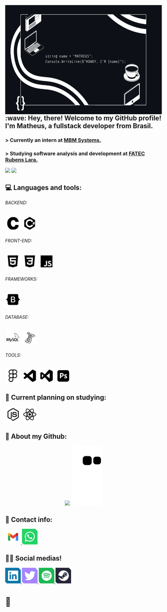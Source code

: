 <img align="right" style="height: 350px; width: auto;" src="https://github.com/matheusfladislau/MatheusFLadislau/blob/main/images/banner/IMG.png">
<h2 align="left"> :wave: Hey, there! Welcome to my GitHub profile! I'm Matheus, a fullstack developer from Brasil.</h2>
<h3 align="left"> > Currently an intern at <a href="http://www.mbmsystems.com.br">MBM Systems.</a></h3> 
<h3 align="left"> > Studying software analysis and development at <a href="https://fatecrl.edu.br">FATEC Rubens Lara.</a></h3>

<div>
    <img src="https://img.shields.io/github/watchers/matheusfladislau/MatheusFLadislau?color=black&logo=github&style=for-the-badge" />
    <img src="https://img.shields.io/github/followers/matheusfladislau?color=white&logo=github&style=for-the-badge"/>
</div>

## :computer: Languages and tools:
###### BACKEND:
<div>
  <img style="height: 50px;" src="https://github.com/matheusfladislau/MatheusFLadislau/blob/main/images/icons/C.png" />  
  <img style="height: 50px;" src="https://github.com/matheusfladislau/MatheusFLadislau/blob/main/images/icons/C%23.png" />
</div>

###### FRONT-END:
<div>
  <img style="height: 50px;" src="https://github.com/matheusfladislau/MatheusFLadislau/blob/main/images/icons/HTML5.png" />  
  <img style="height: 50px;" src="https://github.com/matheusfladislau/MatheusFLadislau/blob/main/images/icons/CSS3.png" />
  <img style="height: 50px;" src="https://github.com/matheusfladislau/MatheusFLadislau/blob/main/images/icons/JS.png" />
</div>

###### FRAMEWORKS:
<div>
  <img style="height: 50px;" src="https://github.com/matheusfladislau/MatheusFLadislau/blob/main/images/icons/BOOTSTRAP.png" />  
</div>

###### DATABASE:
<div>
  <img style="height: 50px;" src="https://github.com/matheusfladislau/MatheusFLadislau/blob/main/images/icons/SQL.png" />  
  <img style="height: 50px;" src="https://github.com/matheusfladislau/MatheusFLadislau/blob/main/images/icons/SQL_SERVER.png" />  
</div>

###### TOOLS:
<div>
  <img style="height: 50px;" src="https://github.com/matheusfladislau/MatheusFLadislau/blob/main/images/icons/FIGMA.png" />  
  <img style="height: 50px;" src="https://github.com/matheusfladislau/MatheusFLadislau/blob/main/images/icons/VS_CODE.png" />  
  <img style="height: 50px;" src="https://github.com/matheusfladislau/MatheusFLadislau/blob/main/images/icons/VS_STUDIO.png" />  
  <img style="height: 50px;" src="https://github.com/matheusfladislau/MatheusFLadislau/blob/main/images/icons/PS.png" />  
</div>

## :notebook_with_decorative_cover: Current planning on studying:
<div>
  <img style="height: 50px;" src="https://github.com/matheusfladislau/MatheusFLadislau/blob/main/images/icons/NODEJS.png" />
  <img style="height: 50px;" src="https://github.com/matheusfladislau/MatheusFLadislau/blob/main/images/icons/REACT.png"</div>
</div>


## :mag_right: About my Github:
<div align="center"> 
<kbd>
    <img src="https://github-readme-stats.vercel.app/api?username=matheusfladislau&show_icons=true&theme=radical" />
    <img src="https://github.com/MatheusFLadislau/Snake/blob/output/github-contribution-grid-snake.svg">
</kbd>
</div>


## :pencil: Contact info:
<div>
  <a href="mailto:matheus.ladislaudesenv@gmail.com">
    <img style="height: 50px;" src="https://github.com/matheusfladislau/MatheusFLadislau/blob/main/images/icons/GMAIL.png" />
  </a>
  
  <a href="https://api.whatsapp.com/send/?phone=13988283989&text&type=phone_number&app_absent=0">
  <img style="height: 50px;" src="https://github.com/matheusfladislau/MatheusFLadislau/blob/main/images/icons/WPP.png" />
  </a>
</div>

## :fist_right::fist_left: Social medias!
<div>
  <a href="https://www.linkedin.com/in/matheus-ferreira-ladislau-a9351a233/">
    <img style="height: 50px;" src="https://github.com/matheusfladislau/MatheusFLadislau/blob/main/images/icons/LINKEDIN.png" />
  </a>
  
  <a href="https://twitter.com/mathusLADISLAU">
  <img style="height: 50px;" src="https://github.com/matheusfladislau/MatheusFLadislau/blob/main/images/icons/TWITTER.png" />
  </a>
  
  <a href="https://open.spotify.com/user/srg0icm3qauaurtdoq426g89d?si=139aeee947ac4acf">
    <img style="height: 50px;" src="https://github.com/matheusfladislau/MatheusFLadislau/blob/main/images/icons/SPOTIFY.png" />
  </a>
  
  <a href="https://steamcommunity.com/id/mathus01/">
    <img style="height: 50px;" src="https://github.com/matheusfladislau/MatheusFLadislau/blob/main/images/icons/STEAM.png" />
  </a>
</div>

# :checkered_flag:
